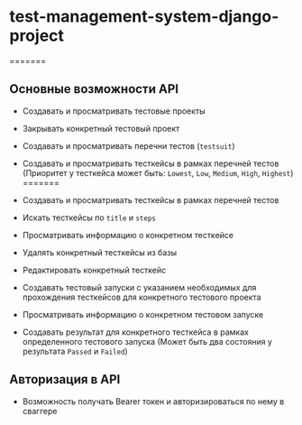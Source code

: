 # test-management-system-django-project

=======
## Основные возможности API

- Создавать и просматривать тестовые проекты
- Закрывать конкретный тестовый проект
- Создавать и просматривать перечни тестов (`testsuit`)

- Создавать и просматривать тесткейсы в рамках перечней тестов (Приоритет у тесткейса может быть: `Lowest`, `Low`, `Medium`, `High`, `Highest`)
=======
- Создавать и просматривать тесткейсы в рамках перечней тестов
- Искать тесткейсы по `title` и `steps`
- Просматривать информацию о конкретном тесткейсе
- Удалять конкретный тесткейсы из базы
- Редактировать конкретный тесткейс
- Создавать тестовый запуски с указанием необходимых для прохождения тесткейсов для конкретного тестового проекта
- Просматривать информацию о конкретном тестовом запуске
- Создавать результат для конкретного тесткейса в рамках определенного тестового запуска (Может быть два состояния у результата `Passed` и `Failed`)

## Авторизация в API

- Возможность получать Bearer токен и авторизироваться по нему в сваггере
